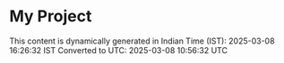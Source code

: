 # My Project

This content is dynamically generated in Indian Time (IST): 2025-03-08 16:26:32 IST
Converted to UTC: 2025-03-08 10:56:32 UTC
